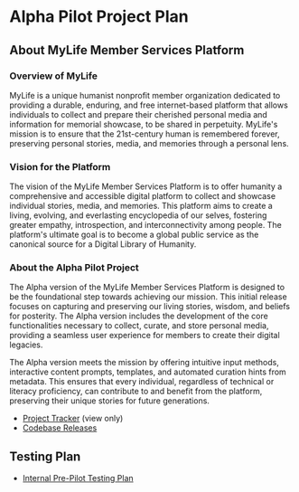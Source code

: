 # Alpha Pilot Project Plan

## About MyLife Member Services Platform

### Overview of MyLife

MyLife is a unique humanist nonprofit member organization dedicated to providing a durable, enduring, and free internet-based platform that allows individuals to collect and prepare their cherished personal media and information for memorial showcase, to be shared in perpetuity. MyLife's mission is to ensure that the 21st-century human is remembered forever, preserving personal stories, media, and memories through a personal lens.

### Vision for the Platform

The vision of the MyLife Member Services Platform is to offer humanity a comprehensive and accessible digital platform to collect and showcase individual stories, media, and memories. This platform aims to create a living, evolving, and everlasting encyclopedia of our selves, fostering greater empathy, introspection, and interconnectivity among people. The platform's ultimate goal is to become a global public service as the canonical source for a Digital Library of Humanity.

### About the Alpha Pilot Project

The Alpha version of the MyLife Member Services Platform is designed to be the foundational step towards achieving our mission. This initial release focuses on capturing and preserving our living stories, wisdom, and beliefs for posterity. The Alpha version includes the development of the core functionalities necessary to collect, curate, and store personal media, providing a seamless user experience for members to create their digital legacies.

The Alpha version meets the mission by offering intuitive input methods, interactive content prompts, templates, and automated curation hints from metadata. This ensures that every individual, regardless of technical or literacy proficiency, can contribute to and benefit from the platform, preserving their unique stories for future generations.

- [Project Tracker](https://1drv.ms/x/s!Asw9c7yc92_HhcJq8axDYlWXWoVx_A?e=pMgHNB) (view only)
- [Codebase Releases](https://github.com/MyLife-Services/mylife-maht/releases)

## Testing Plan

- [Internal Pre-Pilot Testing Plan](https://github.com/MyLife-Services/mylife-documentation/blob/base/alpha-pilot/internal-pilot-test-cases.md)